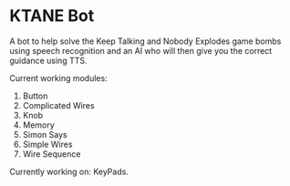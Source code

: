 # KTANE Bot

A bot to help solve the Keep Talking and Nobody Explodes game bombs using speech recognition and an AI who will then give you the correct guidance using TTS.

Current working modules: 
1. Button
2. Complicated Wires
3. Knob
4. Memory
5. Simon Says
6. Simple Wires
7. Wire Sequence

Currently working on: KeyPads.


